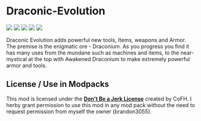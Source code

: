 Draconic-Evolution
==================
[![](http://cf.way2muchnoise.eu/short_draconic-evolution_downloads.svg)](https://www.curseforge.com/minecraft/mc-mods/draconic-evolution)
[![](http://cf.way2muchnoise.eu/versions/Available%20for_draconic-evolution_full.svg)](https://www.curseforge.com/minecraft/mc-mods/draconic-evolution/files)
[![](https://img.shields.io/discord/474753901451542531.svg?logo=discord&label=Discord&labelColor=2d2d2d&style=flat)](https://discord.gg/e2HBEtF)
[![](https://img.shields.io/badge/Nexus%20index-maven-blue?style=flat&labelColor=2d2d2d)](https://nexus.covers1624.net/#browse/browse:maven-hosted:com%2Fbrandon3055%2Fdraconicevolution%2FDraconic-Evolution)
[![](https://img.shields.io/badge/Patreon-brandon3055-red?style=flat&labelColor=2d2d2d&logo=patreon)](https://www.patreon.com/brandon3055)

Draconic Evolution adds powerful new tools, Items, weapons and Armor. The premise is the enigmatic ore - Draconium. As you progress you find it has many uses from the mundane such as machines and items, to the near-mystical at the top with Awakened Draconium to make extremely powerful armor and tools.

## License / Use in Modpacks
This mod is licensed under the [**Don't Be a Jerk License**](https://github.com/brandon3055/Draconic-Evolution/blob/master/LICENSE.md) created by CoFH.
I herby grant permission to use this mod in any mod pack without the need to request permission from myself the owner (brandon3055).
